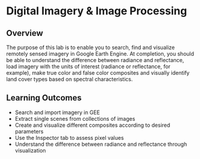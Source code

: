 # Digital Imagery & Image Processing

## Overview 

The purpose of this lab is to enable you to search, find and visualize remotely sensed imagery in Google Earth Engine. At completion, you should be able to understand the difference between radiance and reflectance, load imagery with the units of interest (radiance or reflectance, for example), make true color and false color composites and visually identify land cover types based on spectral characteristics.

## Learning Outcomes

- Search and import imagery in GEE
- Extract single scenes from collections of images
- Create and visualize different composites according to desired parameters
- Use the Inspector tab to assess pixel values
- Understand the difference between radiance and reflectance through visualization
